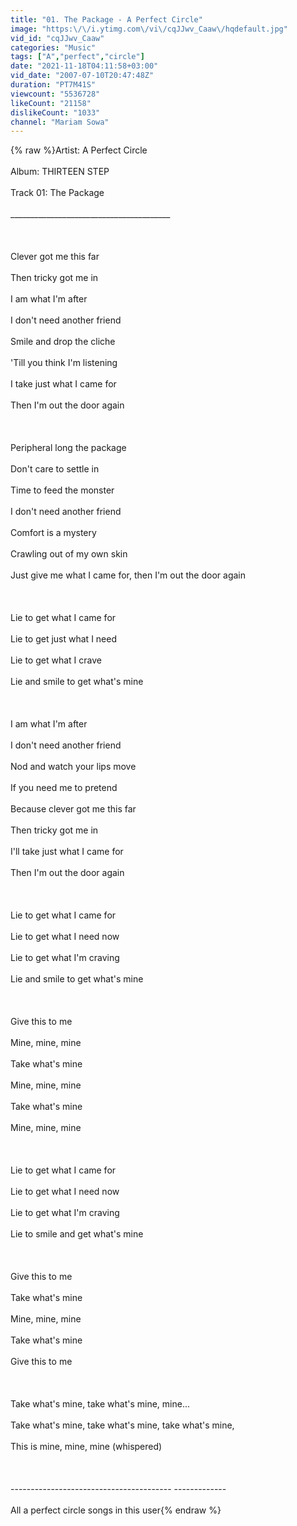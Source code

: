 ```yaml
---
title: "01. The Package - A Perfect Circle"
image: "https:\/\/i.ytimg.com\/vi\/cqJJwv_Caaw\/hqdefault.jpg"
vid_id: "cqJJwv_Caaw"
categories: "Music"
tags: ["A","perfect","circle"]
date: "2021-11-18T04:11:58+03:00"
vid_date: "2007-07-10T20:47:48Z"
duration: "PT7M41S"
viewcount: "5536728"
likeCount: "21158"
dislikeCount: "1033"
channel: "Mariam Sowa"
---
```

{% raw %}Artist: A Perfect Circle<br /><br />Album: THIRTEEN STEP<br /><br />Track 01: The Package<br /><br />________________________________________ <br /><br /><br /><br />Clever got me this far<br /><br />Then tricky got me in<br /><br />I am what I'm after<br /><br />I don't need another friend<br /><br />Smile and drop the cliche<br /><br />'Till you think I'm listening<br /><br />I take just what I came for<br /><br />Then I'm out the door again<br /><br /><br /><br />Peripheral long the package<br /><br />Don't care to settle in<br /><br />Time to feed the monster<br /><br />I don't need another friend<br /><br />Comfort is a mystery<br /><br />Crawling out of my own skin<br /><br />Just give me what I came for, then I'm out the door again<br /><br /><br /><br />Lie to get what I came for<br /><br />Lie to get just what I need<br /><br />Lie to get what I crave<br /><br />Lie and smile to get what's mine<br /><br /><br /><br />I am what I'm after<br /><br />I don't need another friend<br /><br />Nod and watch your lips move<br /><br />If you need me to pretend<br /><br />Because clever got me this far<br /><br />Then tricky got me in<br /><br />I'll take just what I came for<br /><br />Then I'm out the door again<br /><br /><br /><br />Lie to get what I came for<br /><br />Lie to get what I need now<br /><br />Lie to get what I'm craving<br /><br />Lie and smile to get what's mine<br /><br /><br /><br />Give this to me<br /><br />Mine, mine, mine<br /><br />Take what's mine<br /><br />Mine, mine, mine<br /><br />Take what's mine<br /><br />Mine, mine, mine<br /><br /><br /><br />Lie to get what I came for<br /><br />Lie to get what I need now<br /><br />Lie to get what I'm craving<br /><br />Lie to smile and get what's mine<br /><br /><br /><br />Give this to me<br /><br />Take what's mine<br /><br />Mine, mine, mine<br /><br />Take what's mine<br /><br />Give this to me<br /><br /><br /><br />Take what's mine, take what's mine, mine...<br /><br />Take what's mine, take what's mine, take what's mine,<br /><br />This is mine, mine, mine (whispered)<br /><br /><br /><br />---------------------------------------- -------------<br /><br />All a perfect circle songs in this user{% endraw %}

